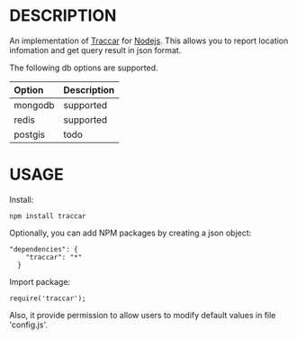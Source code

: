 DESCRIPTION
============

An implementation of [Traccar](https://www.traccar.org) for [Nodejs](http://nodejs.org/). This allows you to report location infomation and get query result in json format.

The following db options are supported.

 Option                                       | Description
:---------------------------------------------|:----------------------
mongodb                                       | supported
redis                                         | supported
postgis                                       | todo

USAGE
============

Install:

```
npm install traccar
```

Optionally, you can add NPM packages by creating a json object:

```
"dependencies": {
    "traccar": "*"
  }
```

Import package:

```
require('traccar');
```

Also, it provide permission to allow users to modify default values in file 'config.js'.
